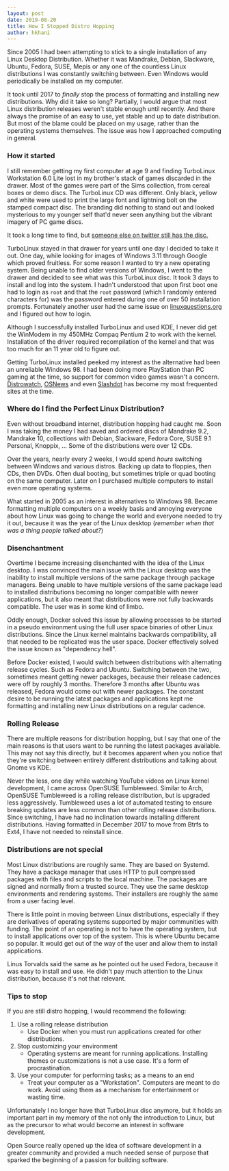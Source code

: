 ```yaml
---
layout: post
date: 2019-08-20
title: How I Stopped Distro Hopping
author: hkhani
---
```


Since 2005 I had been attempting to stick to a single installation of any Linux Desktop Distribution. Whether it was Mandrake, Debian, Slackware, Ubuntu, Fedora, SUSE, Mepis or any one of the countless Linux distributions I was constantly switching between. Even Windows would periodically be installed on my computer.

It took until 2017 to _finally_ stop the process of formatting and installing new distributions. Why did it take so long? Partially, I would argue that most Linux distribution releases weren't stable enough until recently. And there always the promise of an easy to use, yet stable and up to date distribution. But most of the blame could be placed on my usage, rather than the operating systems themselves. The issue was how I approached computing in general.

### How it started

I still remember getting my first computer at age 9 and finding TurboLinux Workstation 6.0 Lite lost in my brother's stack of games discarded in the drawer. Most of the games were part of the Sims collection, from cereal boxes or demo discs. The TurboLinux CD was different. Only black, yellow and white were used to print the large font and lightning bolt on the stamped compact disc. The branding did nothing to stand out and looked mysterious to my younger self that'd never seen anything but the vibrant imagery of PC game discs.

It took a long time to find, but [someone else on twitter still has the disc.](https://twitter.com/thunderdabest1/status/1048572202965196800)

TurboLinux stayed in that drawer for years until one day I decided to take it out. One day, while looking for images of Windows 3.11 through Google which proved fruitless. For some reason I wanted to try a new operating system. Being unable to find older versions of Windows, I went to the drawer and decided to see what was this TurboLinux disc. It took 3 days to install and log into the system. I hadn't understood that upon first boot one had to login as `root` and that the `root` password (which I randomly entered characters for) was the password entered during one of over 50 installation prompts. Fortunately another user had the same issue on [linuxquestions.org](https://www.linuxquestions.org) and I figured out how to login.

Although I successfully installed TurboLinux and used KDE, I never did get the WinModem in my 450MHz Compaq Pentium 2 to work with the kernel. Installation of the driver required recompilation of the kernel and that was too much for an 11 year old to figure out.

Getting TurboLinux installed peeked my interest as the alternative had been an unreliable Windows 98. I had been doing more PlayStation than PC gaming at the time, so support for common video games wasn't a concern. [Distrowatch](https://distrowatch.com), [OSNews](https://www.osnews.com) and even [Slashdot](http://slashdot.org/) has become my most frequented sites at the time.

### Where do I find the Perfect Linux Distribution?

Even without broadband internet, distribution hopping had caught me. Soon I was taking the money I had saved and ordered discs of Mandrake 9.2, Mandrake 10, collections with Debian, Slackware, Fedora Core, SUSE 9.1 Personal, Knoppix, ... Some of the distributions were over 12 CDs.

Over the years, nearly every 2 weeks, I would spend _hours_ switching between Windows and various distros. Backing up data to floppies, then CDs, then DVDs. Often dual booting, but sometimes triple or quad booting on the same computer. Later on I purchased multiple computers to install even more operating systems.

What started in 2005 as an interest in alternatives to Windows 98. Became formatting multiple computers on a weekly basis and annoying everyone about how Linux was going to change the world and everyone needed to try it out, because it was the year of the Linux desktop (_remember when that was a thing people talked about?_)

### Disenchantment

Overtime I became increasing disenchanted with the idea of the Linux desktop. I was convinced the main issue with the Linux desktop was the inability to install multiple versions of the same package through package managers. Being unable to have multiple versions of the same package lead to installed distributions becoming no longer compatible with newer applications, but it also meant that distributions were not fully backwards compatible. The user was in some kind of limbo.

Oddly enough, Docker solved this issue by allowing processes to be started in a pseudo environment using the full user space binaries of other Linux distributions. Since the Linux kernel maintains backwards compatibility, all that needed to be replicated was the user space. Docker effectively solved the issue known as "dependency hell".

Before Docker existed, I would switch between distributions with alternating release cycles. Such as Fedora and Ubuntu. Switching between the two, sometimes meant getting newer packages, because their release cadences were off by roughly 3 months. Therefore 3 months after Ubuntu was released, Fedora would come out with newer packages. The constant desire to be running the latest packages and applications kept me formatting and installing new Linux distributions on a regular cadence.

### Rolling Release

There are multiple reasons for distribution hopping, but I say that one of the main reasons is that users want to be running the latest packages available. This may not say this directly, but it becomes apparent when you notice that they're switching between entirely different distributions and talking about Gnome vs KDE.

Never the less, one day while watching YouTube videos on Linux kernel development, I came across OpenSUSE Tumbleweed. Similar to Arch, OpenSUSE Tumbleweed is a rolling release distribution, but is upgraded less aggressively. Tumbleweed uses a lot of automated testing to ensure breaking updates are less common than other rolling release distributions. Since switching, I have had no inclination towards installing different distributions. Having formatted in December 2017 to move from Btrfs to Ext4, I have not needed to reinstall since.

### Distributions are not special

Most Linux distributions are roughly same. They are based on Systemd. They have a package manager that uses HTTP to pull compressed packages with files and scripts to the local machine. The packages are signed and normally from a trusted source. They use the same desktop environments and rendering systems. Their installers are roughly the same from a user facing level.

There is little point in moving between Linux distributions, especially if they are derivatives of operating systems supported by major communities with funding. The point of an operating is not to have the operating system, but to install applications over top of the system. This is where Ubuntu became so popular. It would get out of the way of the user and allow them to install applications.

Linus Torvalds said the same as he pointed out he used Fedora, because it was easy to install and use. He didn't pay much attention to the Linux distribution, because it's not that relevant.

### Tips to stop

If you are still distro hopping, I would recommend the following:

1. Use a rolling release distribution
    - Use Docker when you must run applications created for other distributions.
2. Stop customizing your environment
    - Operating systems are meant for running applications. Installing themes or customizations is not a use case. It's a form of procrastination.
3. Use your computer for performing tasks; as a means to an end
    - Treat your computer as a "Workstation". Computers are meant to do work. Avoid using them as a mechanism for entertainment or wasting time.

Unfortunately I no longer have that TurboLinux disc anymore, but it holds an important part in my memory of the not only the introduction to Linux, but as the precursor to what would become an interest in software development.

Open Source really opened up the idea of software development in a greater community and provided a much needed sense of purpose that sparked the beginning of a passion for building software.
